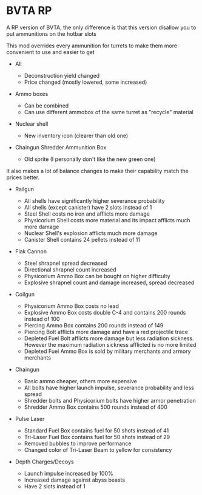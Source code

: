 # BVTA RP
A RP version of BVTA, the only difference is that this version disallow you to put ammunitions on the hotbar slots

This mod overrides every ammunition for turrets to make them more convenient to use and easier to get

* All
  - Deconstruction yield changed
  - Price changed (mostly lowered, some increased)

* Ammo boxes
  - Can be combined
  - Can use different ammobox of the same turret as "recycle" material

* Nuclear shell
  - New inventory icon (clearer than old one)

* Chaingun Shredder Ammunition Box
  - Old sprite (I personally don't like the new green one)

It also makes a lot of balance changes to make their capability match the prices better.

* Railgun
  - All shells have significantly higher severance probability
  - All shells (except canister) have 2 slots instead of 1
  - Steel Shell costs no iron and afflicts more damage
  - Physicorium Shell costs more material and its impact afflicts much more damage
  - Nuclear Shell's explosion afflicts much more damage
  - Canister Shell contains 24 pellets instead of 11

* Flak Cannon
  - Steel shrapnel spread decreased
  - Directional shrapnel count increased
  - Physicorium Ammo Box can be bought on higher difficulty
  - Explosive shrapnel count and damage increased, spread decreased

* Coilgun
  - Physicorium Ammo Box costs no lead
  - Explosive Ammo Box costs double C-4 and contains 200 rounds instead of 100
  - Piercing Ammo Box contains 200 rounds instead of 149
  - Piercing Bolt afflicts more damage and have a red projectile trace
  - Depleted Fuel Bolt afflicts more damage but less radiation sickness. However the maximum radiation sickness afflicted is no more limited
  - Depleted Fuel Ammo Box is sold by military merchants and armory merchants

* Chaingun
  - Basic ammo cheaper, others more expensive
  - All bolts have higher launch impulse, severance probability and less spread
  - Shredder bolts and Physicorium bolts have higher armor penetration
  - Shredder Ammo Box contains 500 rounds instead of 400

* Pulse Laser
  - Standard Fuel Box contains fuel for 50 shots instead of 41
  - Tri-Laser Fuel Box contains fuel for 50 shots instead of 29
  - Removed bubbles to improve performance
  - Changed color of Tri-Laser Beam to yellow for consistency

* Depth Charges/Decoys
  - Launch impulse increased by 100%
  - Increased damage against abyss beasts
  - Have 2 slots instead of 1
